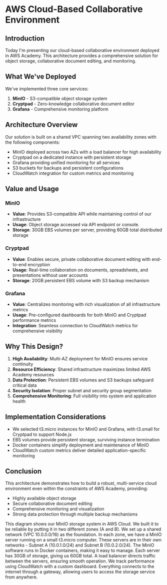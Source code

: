 # AWS Cloud-Based Collaborative Environment

## Introduction

Today I'm presenting our cloud-based collaborative environment deployed in AWS Academy. This architecture provides a comprehensive solution for object storage, collaborative document editing, and monitoring.

## What We've Deployed

We've implemented three core services:

1. **MinIO** - S3-compatible object storage system
2. **Cryptpad** - Zero-knowledge collaborative document editor
3. **Grafana** - Comprehensive monitoring platform

## Architecture Overview

Our solution is built on a shared VPC spanning two availability zones with the following components:

- MinIO deployed across two AZs with a load balancer for high availability
- Cryptpad on a dedicated instance with persistent storage
- Grafana providing unified monitoring for all services
- S3 buckets for backups and persistent configurations
- CloudWatch integration for custom metrics and monitoring

## Value and Usage

### MinIO

- **Value**: Provides S3-compatible API while maintaining control of our infrastructure
- **Usage**: Object storage accessed via API endpoint or console.
- **Storage**: 30GB EBS volumes per server, providing 60GB total distributed storage

### Cryptpad

- **Value**: Enables secure, private collaborative document editing with end-to-end encryption
- **Usage**: Real-time collaboration on documents, spreadsheets, and presentations without user accounts
- **Storage**: 20GB persistent EBS volume with S3 backup mechanism

### Grafana

- **Value**: Centralizes monitoring with rich visualization of all infrastructure metrics
- **Usage**: Pre-configured dashboards for both MinIO and Cryptpad performance metrics
- **Integration**: Seamless connection to CloudWatch metrics for comprehensive visibility

## Why This Design?

1. **High Availability**: Multi-AZ deployment for MinIO ensures service continuity
2. **Resource Efficiency**: Shared infrastructure maximizes limited AWS Academy resources
3. **Data Protection**: Persistent EBS volumes and S3 backups safeguard critical data
4. **Security Isolation**: Proper subnet and security group segmentation
5. **Comprehensive Monitoring**: Full visibility into system and application health

## Implementation Considerations

- We selected t3.micro instances for MinIO and Grafana, with t3.small for Cryptpad to support Node.js
- EBS volumes provide persistent storage, surviving instance termination
- Docker containers simplify deployment and maintenance of MinIO
- CloudWatch custom metrics deliver detailed application-specific monitoring

## Conclusion

This architecture demonstrates how to build a robust, multi-service cloud environment even within the constraints of AWS Academy, providing:

- Highly available object storage
- Secure collaborative document editing
- Comprehensive monitoring and visualization
- Strong data protection through multiple backup mechanisms








This diagram shows our MinIO storage system in AWS Cloud. We built it to be reliable by putting it in two different zones (A and B).
We set up a shared network (VPC 10.0.0.0/16) as the foundation. In each zone, we have a MinIO server running on a small t3.micro computer. These servers are in their own networks - Subnet A (10.0.1.0/24) and Subnet B (10.0.2.0/24).
The MinIO software runs in Docker containers, making it easy to manage. Each server has 30GB of storage, giving us 60GB total.
A load balancer directs traffic between the servers, ensuring smooth operation. We track performance using CloudWatch with a custom dashboard.
Everything connects to the internet through a gateway, allowing users to access the storage service from anywhere.
